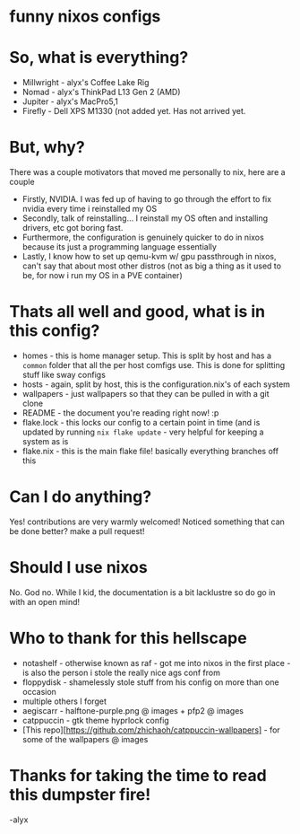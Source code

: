 # funny nixos configs

# So, what is everything?
+ Millwright - alyx's Coffee Lake Rig
+ Nomad - alyx's ThinkPad L13 Gen 2 (AMD)
+ Jupiter - alyx's MacPro5,1 
+ Firefly - Dell XPS M1330 (not added yet. Has not arrived yet.

# But, why?
There was a couple motivators that moved me personally to nix, here are a couple
+ Firstly, NVIDIA. I was fed up of having to go through the effort to fix nvidia every time i reinstalled my OS
+ Secondly, talk of reinstalling... I reinstall my OS often and installing drivers, etc got boring fast.
+ Furthermore, the configuration is genuinely quicker to do in nixos because its just a programming language essentially
+ Lastly, I know how to set up qemu-kvm w/ gpu passthrough in nixos, can't say that about most other distros (not as big a thing as it used to be, for now i run my OS in a PVE container)

# Thats all well and good, what is in this config?

+ homes - this is home manager setup. This is split by host and has a `common` folder that all the per host comfigs use. This is done for splitting stuff like sway configs
+ hosts - again, split by host, this is the configuration.nix's of each system
+ wallpapers - just wallpapers so that they can be pulled in with a git clone
+ README - the document you're reading right now! :p
+ flake.lock - this locks our config to a certain point in time (and is updated by running `nix flake update` - very helpful for keeping a system as is
+ flake.nix - this is the main flake file! basically everything branches off this

# Can I do anything?
Yes! contributions are very warmly welcomed! Noticed something that can be done better? make a pull request!

# Should I use nixos
No. God no. While I kid, the documentation is a bit lacklustre so do go in with an open mind!

# Who to thank for this hellscape

+ notashelf - otherwise known as raf - got me into nixos in the first place - is also the person i stole the really nice ags conf from
+ floppydisk - shamelessly stole stuff from his config on more than one occasion
+ multiple others I forget
+ aegiscarr - halftone-purple.png @ images + pfp2 @ images
+ catppuccin - gtk theme hyprlock config
+ [This repo][https://github.com/zhichaoh/catppuccin-wallpapers] - for some of the wallpapers @ images
# Thanks for taking the time to read this dumpster fire!

-alyx
